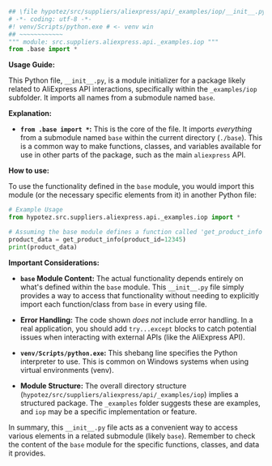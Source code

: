 ```python
## \file hypotez/src/suppliers/aliexpress/api/_examples/iop/__init__.py
# -*- coding: utf-8 -*-
#! venv/Scripts/python.exe # <- venv win
## ~~~~~~~~~~~~
""" module: src.suppliers.aliexpress.api._examples.iop """
from .base import *
```

**Usage Guide:**

This Python file, `__init__.py`, is a module initializer for a package likely related to AliExpress API interactions, specifically within the `_examples/iop` subfolder.  It imports all names from a submodule named `base`.

**Explanation:**

* **`from .base import *`:** This is the core of the file. It imports *everything* from a submodule named `base` within the current directory (`./base`).  This is a common way to make functions, classes, and variables available for use in other parts of the package, such as the main `aliexpress` API.

**How to use:**

To use the functionality defined in the `base` module, you would import this module (or the necessary specific elements from it) in another Python file:

```python
# Example Usage
from hypotez.src.suppliers.aliexpress.api._examples.iop import *

# Assuming the base module defines a function called 'get_product_info'
product_data = get_product_info(product_id=12345)
print(product_data)
```

**Important Considerations:**

* **`base` Module Content:** The actual functionality depends entirely on what's defined within the `base` module.  This `__init__.py` file simply provides a way to access that functionality without needing to explicitly import each function/class from `base` in every using file.

* **Error Handling:**  The code shown *does not* include error handling.  In a real application, you should add `try...except` blocks to catch potential issues when interacting with external APIs (like the AliExpress API).


* **`venv/Scripts/python.exe`:**  This shebang line specifies the Python interpreter to use.  This is common on Windows systems when using virtual environments (venv).


* **Module Structure:** The overall directory structure (`hypotez/src/suppliers/aliexpress/api/_examples/iop`) implies a structured package.  The `_examples` folder suggests these are examples, and `iop` may be a specific implementation or feature.


In summary, this `__init__.py` file acts as a convenient way to access various elements in a related submodule (likely `base`). Remember to check the content of the `base` module for the specific functions, classes, and data it provides.